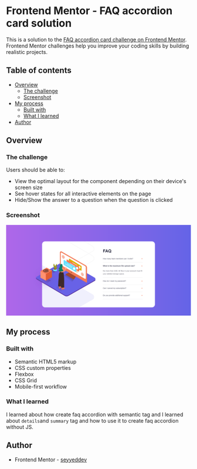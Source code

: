 # Frontend Mentor - FAQ accordion card solution

This is a solution to the [FAQ accordion card challenge on Frontend Mentor](https://www.frontendmentor.io/challenges/faq-accordion-card-XlyjD0Oam). Frontend Mentor challenges help you improve your coding skills by building realistic projects. 

## Table of contents

- [Overview](#overview)
  - [The challenge](#the-challenge)
  - [Screenshot](#screenshot)
- [My process](#my-process)
  - [Built with](#built-with)
  - [What I learned](#what-i-learned)
- [Author](#author)


## Overview

### The challenge

Users should be able to:

- View the optimal layout for the component depending on their device's screen size
- See hover states for all interactive elements on the page
- Hide/Show the answer to a question when the question is clicked

### Screenshot

![](./design/screenshot.png)


## My process

### Built with

- Semantic HTML5 markup
- CSS custom properties
- Flexbox
- CSS Grid
- Mobile-first workflow


### What I learned

I learned about how create faq accordion with semantic tag and I learned about `details`and
`summary` tag and how to use it to create faq accordion without JS.


## Author

- Frontend Mentor - [seyyeddev](https://www.frontendmentor.io/profile/seyyeddev)

